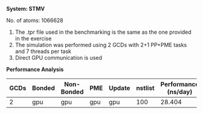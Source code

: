 **System: STMV**

No. of atoms: 1066628

1. The .tpr file used in the benchmarking is the same as the one provided in the exercise
2. The simulation was performed using 2 GCDs with 2+1 PP+PME tasks and 7 threads per task
3. Direct GPU communication is used

**Performance Analysis**

| GCDs | Bonded | Non-Bonded |   PME   |   Update  | nstlist |  Performance (ns/day) | Job ID  |
|------|--------|------------|---------|-----------|---------|-----------------------|---------|
|  2   |  gpu   |    gpu     |   gpu   |    gpu    | 100     |  28.404               | 5877514 |
